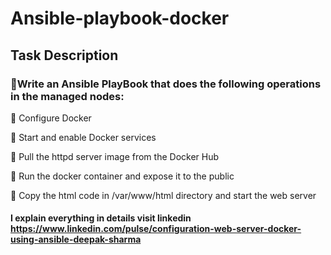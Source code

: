 # Ansible-playbook-docker

## Task Description

### 🔰Write an Ansible PlayBook that does the following operations in the managed nodes:
🔹 Configure Docker

🔹 Start and enable Docker services

🔹 Pull the httpd server image from the Docker Hub

🔹 Run the docker container and expose it to the public

🔹 Copy the html code in /var/www/html directory and start the web server



#### I explain everything in details visit linkedin https://www.linkedin.com/pulse/configuration-web-server-docker-using-ansible-deepak-sharma
